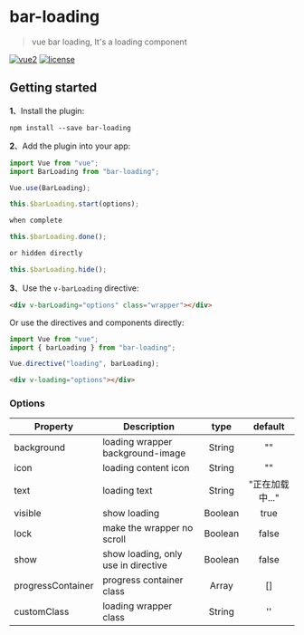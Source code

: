 # bar-loading

> vue bar loading, It's a loading component

[![vue2](https://img.shields.io/badge/vue-2.x-brightgreen.svg)](https://vuejs.org/)
[![license](https://img.shields.io/github/license/mashape/apistatus.svg)](https://github.com/PanJiaChen/vue-countTo)

## Getting started

**1**、Install the plugin:

```
npm install --save bar-loading
```

**2**、Add the plugin into your app:

```js
import Vue from "vue";
import BarLoading from "bar-loading";

Vue.use(BarLoading);
```

```js
this.$barLoading.start(options);

when complete

this.$barLoading.done();

or hidden directly

this.$barLoading.hide();
```

**3**、Use the `v-barLoading` directive:

```html
<div v-barLoading="options" class="wrapper"></div>
```

Or use the directives and components directly:

```javascript
import Vue from "vue";
import { barLoading } from "bar-loading";

Vue.directive("loading", barLoading);
```

```html
<div v-loading="options"></div>
```

### Options

| Property          | Description                         |  type   |     default     |
| ----------------- | ----------------------------------- | :-----: | :-------------: |
| background        | loading wrapper background-image    | String  |       ""        |
| icon              | loading content icon                | String  |       ""        |
| text              | loading text                        | String  | "正在加载中..." |
| visible           | show loading                        | Boolean |      true       |
| lock              | make the wrapper no scroll          | Boolean |      false      |
| show              | show loading, only use in directive | Boolean |      false      |
| progressContainer | progress container class            |  Array  |       []        |
| customClass       | loading wrapper class               | String  |       ''        |
